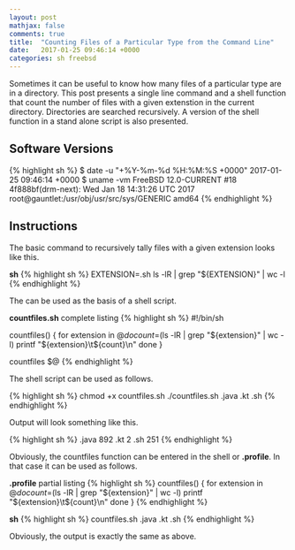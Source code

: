 ```yaml
---
layout: post
mathjax: false
comments: true
title:  "Counting Files of a Particular Type from the Command Line"
date:   2017-01-25 09:46:14 +0000
categories: sh freebsd
---
```

Sometimes it can be useful to know how many files of a particular type are in a directory.
This post presents a single line command and a shell function that count the number of files with a given extenstion in the current directory.
Directories are searched recursively.
A version of the shell function in a stand alone script is also presented.

## Software Versions

{% highlight sh %}
$ date -u "+%Y-%m-%d %H:%M:%S +0000"
2017-01-25 09:46:14 +0000
$ uname -vm
FreeBSD 12.0-CURRENT #18 4f888bf(drm-next): Wed Jan 18 14:31:26 UTC 2017     root@gauntlet:/usr/obj/usr/src/sys/GENERIC  amd64
{% endhighlight %}

## Instructions

The basic command to recursively tally files with a given extension looks like this.

**sh**
{% highlight sh %}
EXTENSION=.sh
ls -lR | grep "${EXTENSION}" | wc -l
{% endhighlight %}

The can be used as the basis of a shell script.

**countfiles.sh** complete listing
{% highlight sh %}
#!/bin/sh

countfiles() {
  for extension in $@
  do
    count=$(ls -lR | grep "${extension}" | wc -l)
    printf "${extension}\t${count}\n"
  done
}

countfiles $@
{% endhighlight %}

The shell script can be used as follows.

{% highlight sh %}
chmod +x countfiles.sh
./countfiles.sh .java .kt .sh
{% endhighlight %}

Output will look something like this.

{% highlight sh %}
.java	     892
.kt	       2
.sh	     251
{% endhighlight %}

Obviously, the countfiles function can be entered in the shell or **.profile**.
In that case it can be used as follows.

**.profile** partial listing
{% highlight sh %}
countfiles() {
  for extension in $@
  do
    count=$(ls -lR | grep "${extension}" | wc -l)
    printf "${extension}\t${count}\n"
  done
}
{% endhighlight %}

**sh**
{% highlight sh %}
countfiles.sh .java .kt .sh
{% endhighlight %}

Obviously, the output is exactly the same as above.

